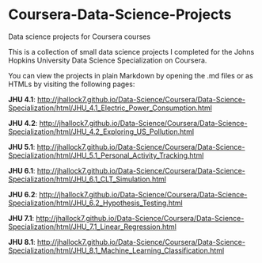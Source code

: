 # Coursera-Data-Science-Projects
Data science projects for Coursera courses

This is a collection of small data science projects I completed for the
Johns Hopkins University Data Science Specialization on Coursera.

You can view the projects in plain Markdown by opening the .md files or as HTMLs by visiting the following pages:

**JHU 4.1**: http://jhallock7.github.io/Data-Science/Coursera/Data-Science-Specialization/html/JHU_4.1_Electric_Power_Consumption.html

**JHU 4.2**: http://jhallock7.github.io/Data-Science/Coursera/Data-Science-Specialization/html/JHU_4.2_Exploring_US_Pollution.html

**JHU 5.1**: http://jhallock7.github.io/Data-Science/Coursera/Data-Science-Specialization/html/JHU_5.1_Personal_Activity_Tracking.html

**JHU 6.1**: http://jhallock7.github.io/Data-Science/Coursera/Data-Science-Specialization/html/JHU_6.1_CLT_Simulation.html

**JHU 6.2**: http://jhallock7.github.io/Data-Science/Coursera/Data-Science-Specialization/html/JHU_6.2_Hypothesis_Testing.html

**JHU 7.1**: http://jhallock7.github.io/Data-Science/Coursera/Data-Science-Specialization/html/JHU_7.1_Linear_Regression.html

**JHU 8.1**: http://jhallock7.github.io/Data-Science/Coursera/Data-Science-Specialization/html/JHU_8.1_Machine_Learning_Classification.html